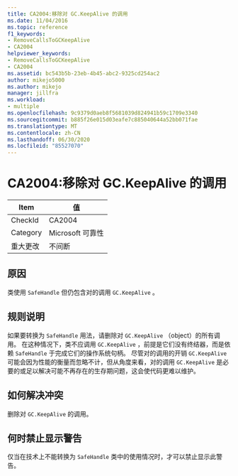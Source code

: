 ```yaml
---
title: CA2004:移除对 GC.KeepAlive 的调用
ms.date: 11/04/2016
ms.topic: reference
f1_keywords:
- RemoveCallsToGCKeepAlive
- CA2004
helpviewer_keywords:
- RemoveCallsToGCKeepAlive
- CA2004
ms.assetid: bc543b5b-23eb-4b45-abc2-9325cd254ac2
author: mikejo5000
ms.author: mikejo
manager: jillfra
ms.workload:
- multiple
ms.openlocfilehash: 9c9379d0aeb8f5681039d824941b59c1709e3340
ms.sourcegitcommit: b885f26e015d03eafe7c885040644a52bb071fae
ms.translationtype: MT
ms.contentlocale: zh-CN
ms.lasthandoff: 06/30/2020
ms.locfileid: "85527070"
---
```

# <a name="ca2004-remove-calls-to-gckeepalive"></a>CA2004:移除对 GC.KeepAlive 的调用

|Item|值|
|-|-|
|CheckId|CA2004|
|Category|Microsoft 可靠性|
|重大更改|不间断|

## <a name="cause"></a>原因
类使用 `SafeHandle` 但仍包含对的调用 `GC.KeepAlive` 。

## <a name="rule-description"></a>规则说明
如果要转换为 `SafeHandle` 用法，请删除对 `GC.KeepAlive` （object）的所有调用。 在这种情况下，类不应调用 `GC.KeepAlive` ，前提是它们没有终结器，而是依赖 `SafeHandle` 于完成它们的操作系统句柄。  尽管对的调用的开销 `GC.KeepAlive` 可能会因为性能的衡量而忽略不计，但从角度来看，对的调用 `GC.KeepAlive` 是必要的或足以解决可能不再存在的生存期问题，这会使代码更难以维护。

## <a name="how-to-fix-violations"></a>如何解决冲突
删除对 `GC.KeepAlive` 的调用。

## <a name="when-to-suppress-warnings"></a>何时禁止显示警告
仅当在技术上不能转换为 `SafeHandle` 类中的使用情况时，才可以禁止显示此警告。

